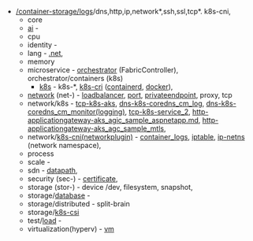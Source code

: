 - [/container-storage/logs](/container-storage/logs)/dns,http,ip,network*,ssh,ssl,tcp*. k8s-cni,
  - core 
  - [ai](https://github.com/VijayRod/demo/blob/master/ai/ai.md) -
  - cpu
  - identity -
  - lang - [.net](https://github.com/VijayRod/demo/blob/master/container-storage/logs/lang-dotnet(.net).md),
  - memory
  - microservice - [orchestrator](https://github.com/VijayRod/demo/blob/master/container-storage/logs/microservice-orchestrator.md) (FabricController), orchestrator/containers (k8s)
    - [k8s](https://github.com/VijayRod/demo/blob/master/container-storage/logs/k8s.md) - k8s-*, [k8s-cri](https://github.com/VijayRod/demo/blob/master/container-storage/logs/k8s-cri(ContainerRuntimeInterface).md) ([containerd](https://github.com/VijayRod/demo/blob/master/container-storage/logs/k8s-cri-containerd.md), [docker](https://github.com/VijayRod/demo/blob/master/container-storage/logs/k8s-cri-docker.md)),
  - [network](https://github.com/VijayRod/demo/blob/master/container-storage/logs/network-os_linux.md) (net-) - [loadbalancer](https://github.com/VijayRod/demo/blob/master/container-storage/logs/network-layer4-lb_log.md), [port](https://github.com/VijayRod/demo/blob/master/container-storage/logs/network-layer3-ip_port.md), [privateendpoint](https://github.com/VijayRod/demo/blob/master/container-storage/logs/network-layer3-ip_privateendpoint.md), proxy, tcp 
  - network/k8s - [tcp-k8s-aks](/container-storage/logs/tcp-k8s-aks.md), [dns-k8s-coredns_cm_log](/container-storage/logs/dns-k8s-coredns_cm_log.md), [dns-k8s-coredns_cm_monitor(logging)](/container-storage/logs/dns-k8s-coredns_cm_monitor(logging).md), [tcp-k8s-service_2](/container-storage/logs/tcp-k8s-service_2.md), [http-applicationgateway-aks_agic_sample_aspnetapp.md](/container-storage/logs/http-applicationgateway-aks_agic_sample_aspnetapp.md), [http-applicationgateway-aks_agc_sample_mtls](/container-storage/logs/http-applicationgateway-aks_agc_sample_mtls.md),
  - network/[k8s-cni(networkplugin)](https://github.com/VijayRod/demo/blob/master/container-storage/logs/k8s-cni(networkplugin).md) - [container_logs](https://github.com/VijayRod/demo/blob/master/container-storage/logs/k8s-pod_container_logs.md), [iptable](https://github.com/VijayRod/demo/blob/master/container-storage/logs/ip-iptables.md), [ip-netns](https://github.com/VijayRod/demo/blob/master/container-storage/logs/ip-netns.md) (network namespace),
  - process 
  - scale -
  - sdn - [datapath](https://github.com/VijayRod/demo/blob/master/container-storage/logs/sdn-datapath.md),
  - security (sec-) - [certificate](https://github.com/VijayRod/demo/blob/master/container-storage/logs/k8s-csr-certificate.md), 
  - storage (stor-) - device /dev, filesystem, snapshot,
  - storage/[database](https://github.com/VijayRod/demo/blob/master/container-storage/logs/db(database).md) -
  - storage/distributed - split-brain
  - storage/[k8s-csi](https://github.com/VijayRod/demo/blob/master/container-storage/logs/k8s-csi.md)
  - test/[load](https://github.com/VijayRod/demo/blob/master/container-storage/logs/http-test-load.md) - 
  - virtualization(hyperv) - [vm](https://github.com/VijayRod/demo/blob/master/container-storage/logs/az-virtualmachine(vm).md)



